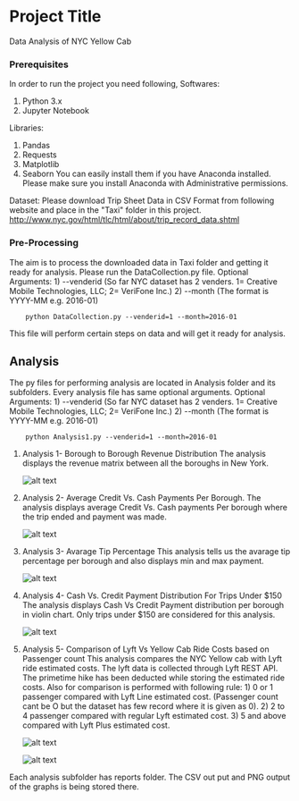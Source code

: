 # Project Title

Data Analysis of NYC Yellow Cab

### Prerequisites

In order to run the project you need following,
Softwares:
  1) Python 3.x
  2) Jupyter Notebook

Libraries:
  1) Pandas
  2) Requests
  3) Matplotlib
  4) Seaborn
You can easily install them if you have Anaconda installed. Please make sure you install Anaconda with Administrative permissions.

Dataset:
  Please download Trip Sheet Data in CSV Format from following website and place in the "Taxi" folder in this project.
http://www.nyc.gov/html/tlc/html/about/trip_record_data.shtml

### Pre-Processing
The aim is to process the downloaded data in Taxi folder and getting it ready for analysis.
Please run the DataCollection.py file.
  Optional Arguments: 1) --venderid (So far NYC dataset has 2 venders. 1= Creative Mobile Technologies, LLC; 2= VeriFone Inc.)
                      2) --month (The format is YYYY-MM e.g. 2016-01)
```
    python DataCollection.py --venderid=1 --month=2016-01
```
This file will perform certain steps on data and will get it ready for analysis.

## Analysis
The py files for performing analysis are located in Analysis folder and its subfolders.
Every analysis file has same optional arguments.
  Optional Arguments: 1) --venderid (So far NYC dataset has 2 venders. 1= Creative Mobile Technologies, LLC; 2= VeriFone Inc.)
                      2) --month (The format is YYYY-MM e.g. 2016-01)
```
    python Analysis1.py --venderid=1 --month=2016-01
```

1) Analysis 1- Borough to Borough Revenue Distribution
    The analysis displays the revenue matrix between all the boroughs in New York.
    
    ![alt text]("Analysis/Analysis1/reports/png/1_2016-01_2016_12_10_01_29_41.png")

2) Analysis 2- Average Credit Vs. Cash Payments Per Borough.
    The analysis displays average Credit Vs. Cash payments Per borough where the trip ended and payment was made.
    
    ![alt text]("Analysis/Analysis2/reports/png/1_2016-01_2016_12_10_01_30_42.png")

3) Analysis 3- Avarage Tip Percentage
    This analysis tells us the avarage tip percentage per borough and also displays min and max payment.
    
    ![alt text]("Analysis/Analysis3/reports/png/1_2016-01_2016_12_10_01_31_30.png")

4) Analysis 4- Cash Vs. Credit Payment Distribution For Trips Under $150
    The analysis displays Cash Vs Credit Payment distribution per borough in violin chart. Only trips under $150 are considered for this analysis.
    
    ![alt text]("Analysis/Analysis4/reports/png/1_2016-01_2016_12_10_01_32_28.png)
    
5) Analysis 5- Comparison of Lyft Vs Yellow Cab Ride Costs based on Passenger count
    This analysis compares the NYC Yellow cab with Lyft ride estimated costs. The lyft data is collected through Lyft REST API.
    The primetime hike has been deducted while storing the estimated ride costs.
    Also for comparison is performed with following rule:
        1) 0 or 1 passenger compared with Lyft Line estimated cost. (Passenger count cant be O but the dataset has few record where it is given as 0).
        2) 2 to 4 passenger compared with regular Lyft estimated cost.
        3) 5 and above compared with Lyft Plus estimated cost.
        
    ![alt text]("Analysis/Analysis5/reports/png/1_2016-01_2016_12_10_01_34_55_bidirectional.png")
    
    ![alt text]("Analysis/Analysis5/reports/png/1_2016-01_2016_12_10_01_34_55_bar_plot.png")

Each analysis subfolder has reports folder. The CSV out put and PNG output of the graphs is being stored there.
   
